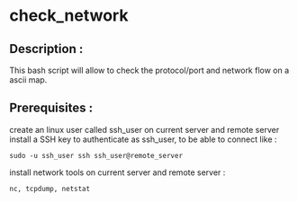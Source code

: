 # check_network

## Description :
This bash script will allow to check the protocol/port and network flow on a ascii map.

## Prerequisites :
create an linux user called ssh_user on current server and remote server
install a SSH key to authenticate as ssh_user, to be able to connect like :
````
sudo -u ssh_user ssh ssh_user@remote_server 
````
install network tools on current server and remote server :
````
nc, tcpdump, netstat
````




